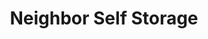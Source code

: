 ---
title: "Neighbor Self Storage"
url: /bellevue/neighbor-self-storage-108th-avenue-northeast/
shop: storage rental
---